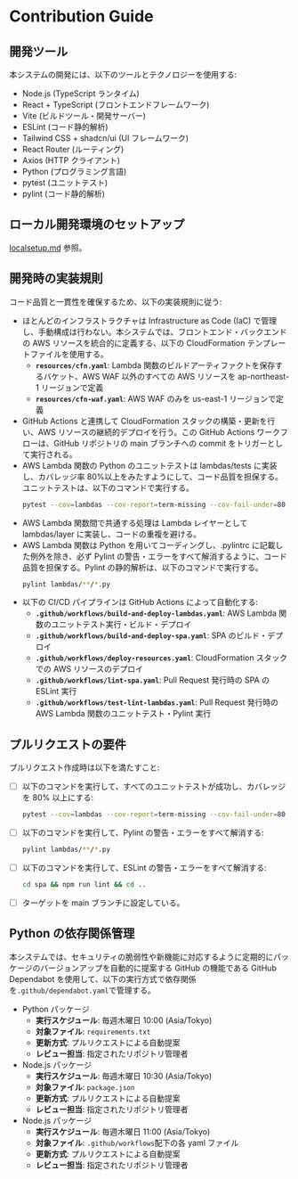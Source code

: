 # Contribution Guide

## 開発ツール

本システムの開発には、以下のツールとテクノロジーを使用する:

- Node.js (TypeScript ランタイム)
- React + TypeScript (フロントエンドフレームワーク)
- Vite (ビルドツール・開発サーバー)
- ESLint (コード静的解析)
- Tailwind CSS + shadcn/ui (UI フレームワーク)
- React Router (ルーティング)
- Axios (HTTP クライアント)
- Python (プログラミング言語)
- pytest (ユニットテスト)
- pylint (コード静的解析)

## ローカル開発環境のセットアップ

[localsetup.md](localsetup.md) 参照。

## 開発時の実装規則

コード品質と一貫性を確保するため、以下の実装規則に従う:

- ほとんどのインフラストラクチャは Infrastructure as Code (IaC) で管理し、手動構成は行わない。本システムでは、フロントエンド・バックエンドの AWS リソースを統合的に定義する、以下の CloudFormation テンプレートファイルを使用する。
  - **`resources/cfn.yaml`**: Lambda 関数のビルドアーティファクトを保存するバケット、AWS WAF 以外のすべての AWS リソースを ap-northeast-1 リージョンで定義
  - **`resources/cfn-waf.yaml`**: AWS WAF のみを us-east-1 リージョンで定義
- GitHub Actions と連携して CloudFormation スタックの構築・更新を行い、AWS リソースの継続的デプロイを行う。この GitHub Actions ワークフローは、GitHub リポジトリの main ブランチへの commit をトリガーとして実行される。
- AWS Lambda 関数の Python のユニットテストは lambdas/tests に実装し、カバレッジ率 80%以上をみたすようにして、コード品質を担保する。ユニットテストは、以下のコマンドで実行する。
  ```bash
  pytest --cov=lambdas --cov-report=term-missing --cov-fail-under=80 lambdas/tests
  ```
- AWS Lambda 関数間で共通する処理は Lambda レイヤーとして lambdas/layer に実装し、コードの重複を避ける。
- AWS Lambda 関数は Python を用いてコーディングし、.pylintrc に記載した例外を除き、必ず Pylint の警告・エラーをすべて解消するように、コード品質を担保する。Pylint の静的解析は、以下のコマンドで実行する。
  ```bash
  pylint lambdas/**/*.py
  ```
- 以下の CI/CD パイプラインは GitHub Actions によって自動化する:
  - **`.github/workflows/build-and-deploy-lambdas.yaml`**: AWS Lambda 関数のユニットテスト実行・ビルド・デプロイ
  - **`.github/workflows/build-and-deploy-spa.yaml`**: SPA のビルド・デプロイ
  - **`.github/workflows/deploy-resources.yaml`**: CloudFormation スタックでの AWS リソースのデプロイ
  - **`.github/workflows/lint-spa.yaml`**: Pull Request 発行時の SPA の ESLint 実行
  - **`.github/workflows/test-lint-lambdas.yaml`**: Pull Request 発行時の AWS Lambda 関数のユニットテスト・Pylint 実行

## プルリクエストの要件

プルリクエスト作成時は以下を満たすこと:

- [ ] 以下のコマンドを実行して、すべてのユニットテストが成功し、カバレッジを 80% 以上にする:
  ```bash
  pytest --cov=lambdas --cov-report=term-missing --cov-fail-under=80 lambdas/tests
  ```
- [ ] 以下のコマンドを実行して、Pylint の警告・エラーをすべて解消する:
  ```bash
  pylint lambdas/**/*.py
  ```
- [ ] 以下のコマンドを実行して、ESLint の警告・エラーをすべて解消する:
  ```bash
  cd spa && npm run lint && cd ..
  ```
- [ ] ターゲットを main ブランチに設定している。

## Python の依存関係管理

本システムでは、セキュリティの脆弱性や新機能に対応するように定期的にパッケージのバージョンアップを自動的に提案する GitHub の機能である GitHub Dependabot を使用して、以下の実行方式で依存関係を`.github/dependabot.yaml`で管理する。

- Python パッケージ
  - **実行スケジュール**: 毎週木曜日 10:00 (Asia/Tokyo)
  - **対象ファイル**: `requirements.txt`
  - **更新方式**: プルリクエストによる自動提案
  - **レビュー担当**: 指定されたリポジトリ管理者
- Node.js パッケージ
  - **実行スケジュール**: 毎週木曜日 10:30 (Asia/Tokyo)
  - **対象ファイル**: `package.json`
  - **更新方式**: プルリクエストによる自動提案
  - **レビュー担当**: 指定されたリポジトリ管理者
- Node.js パッケージ
  - **実行スケジュール**: 毎週木曜日 11:00 (Asia/Tokyo)
  - **対象ファイル**: `.github/workflows`配下の各 yaml ファイル
  - **更新方式**: プルリクエストによる自動提案
  - **レビュー担当**: 指定されたリポジトリ管理者
